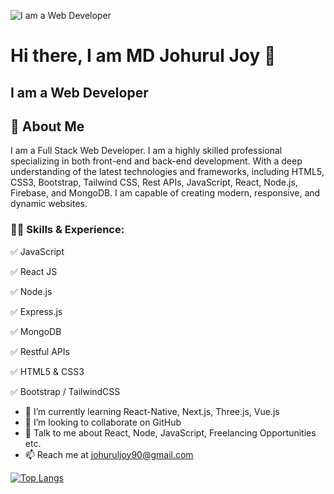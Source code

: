 ![I am a Web Developer](https://media.licdn.com/dms/image/D5616AQGWU-yvlLo9ag/profile-displaybackgroundimage-shrink_350_1400/0/1689936922347?e=1695254400&v=beta&t=TgG0cIqgOQfJ9R0IeU-r-1OBxk3YmOttdqmOBkm8hNY)

# Hi there, I am MD Johurul Joy 👋
## I am a Web Developer

## 🚀 About Me

I am a Full Stack Web Developer. I am a highly skilled professional specializing in both front-end and back-end development. With a deep understanding of the latest technologies and frameworks, including HTML5, CSS3, Bootstrap, Tailwind CSS, Rest APIs, JavaScript, React, Node.js, Firebase, and MongoDB. I am capable of creating modern, responsive, and dynamic websites.

### 👨‍💻 Skills & Experience: 

✅ JavaScript

✅ React JS

✅ Node.js

✅ Express.js

✅ MongoDB

✅ Restful APIs

✅ HTML5 & CSS3

✅ Bootstrap / TailwindCSS





- 🌱 I’m currently learning React-Native, Next.js, Three.js, Vue.js
- 👯 I’m looking to collaborate on GitHub
- 💬 Talk to me about React, Node, JavaScript, Freelancing Opportunities etc.
- 📫 Reach me at johuruljoy90@gmail.com


[![Top Langs](https://github-readme-stats.vercel.app/api/top-langs/?username=johuruljoy69&layout=compact)](https://github.com/anuraghazra/github-readme-stats)



